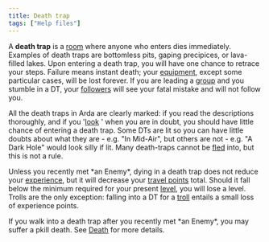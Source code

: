 ```yaml
---
title: Death trap
tags: ["Help files"]
---
```

A **death trap** is a [room](room "wikilink") where anyone who enters
dies immediately. Examples of death traps are bottomless pits, gaping
precipices, or lava-filled lakes. Upon entering a death trap, you will
have one chance to retrace your steps. Failure means instant death; your
[equipment](equipment "wikilink"), except some particular cases, will be
lost forever. If you are leading a [group](group "wikilink") and you
stumble in a DT, your [followers](follow "wikilink") will see your fatal
mistake and will not follow you.

All the death traps in Arda are clearly marked: if you read the
descriptions thoroughly, and if you '[look](look "wikilink")
<direction>' when you are in doubt, you should have little chance of
entering a death trap. Some DTs are lit so you can have little doubts
about what they are - e.g. "In Mid-Air", but others are not - e.g. "A
Dark Hole" would look silly if lit. Many death-traps cannot be
[fled](flee "wikilink") into, but this is not a rule.

Unless you recently met \*an Enemy\*, dying in a death trap does not
reduce your [experience](experience "wikilink"), but it will decrease
your [travel points](travel_point "wikilink") total. Should it fall
below the minimum required for your present [level](level "wikilink"),
you will lose a level. Trolls are the only exception: falling into a DT
for a [troll](troll "wikilink") entails a small loss of experience
points.

If you walk into a death trap after you recently met \*an Enemy\*, you
may suffer a pkill death. See [Death](Death "wikilink") for more
details.
